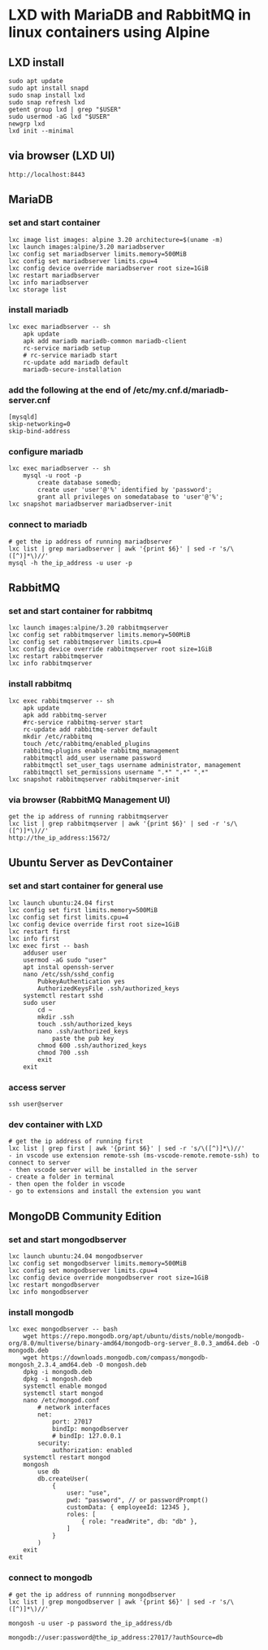 # LXD with MariaDB and RabbitMQ in linux containers using Alpine

## LXD install

    sudo apt update
    sudo apt install snapd
    sudo snap install lxd
    sudo snap refresh lxd
    getent group lxd | grep "$USER"
    sudo usermod -aG lxd "$USER"
    newgrp lxd
    lxd init --minimal

## via browser (LXD UI)

    http://localhost:8443

## MariaDB

### set and start container

    lxc image list images: alpine 3.20 architecture=$(uname -m)
    lxc launch images:alpine/3.20 mariadbserver
    lxc config set mariadbserver limits.memory=500MiB
    lxc config set mariadbserver limits.cpu=4
    lxc config device override mariadbserver root size=1GiB
    lxc restart mariadbserver
    lxc info mariadbserver
    lxc storage list

### install mariadb

    lxc exec mariadbserver -- sh
        apk update
        apk add mariadb mariadb-common mariadb-client
        rc-service mariadb setup
        # rc-service mariadb start
        rc-update add mariadb default
        mariadb-secure-installation

### add the following at the end of /etc/my.cnf.d/mariadb-server.cnf

    [mysqld]
    skip-networking=0
    skip-bind-address

### configure mariadb

    lxc exec mariadbserver -- sh
        mysql -u root -p
            create database somedb;
            create user 'user'@'%' identified by 'password';
            grant all privileges on somedatabase to 'user'@'%';
    lxc snapshot mariadbserver mariadbserver-init

### connect to mariadb

    # get the ip address of running mariadbserver
    lxc list | grep mariadbserver | awk '{print $6}' | sed -r 's/\([^)]*\)//'
    mysql -h the_ip_address -u user -p

## RabbitMQ

### set and start container for rabbitmq

    lxc launch images:alpine/3.20 rabbitmqserver
    lxc config set rabbitmqserver limits.memory=500MiB
    lxc config set rabbitmqserver limits.cpu=4
    lxc config device override rabbitmqserver root size=1GiB
    lxc restart rabbitmqserver
    lxc info rabbitmqserver
    
### install rabbitmq

    lxc exec rabbitmqserver -- sh
        apk update
        apk add rabbitmq-server
        #rc-service rabbitmq-server start
        rc-update add rabbitmq-server default
        mkdir /etc/rabbitmq
        touch /etc/rabbitmq/enabled_plugins
        rabbitmq-plugins enable rabbitmq_management
        rabbitmqctl add_user username password
        rabbitmqctl set_user_tags username administrator, management
        rabbitmqctl set_permissions username ".*" ".*" ".*"
    lxc snapshot rabbitmqserver rabbitmqserver-init

### via browser (RabbitMQ Management UI)

    get the ip address of running rabbitmqserver
    lxc list | grep rabbitmqserver | awk '{print $6}' | sed -r 's/\([^)]*\)//'
    http://the_ip_address:15672/

## Ubuntu Server as DevContainer

### set and start container for general use

    lxc launch ubuntu:24.04 first
    lxc config set first limits.memory=500MiB
    lxc config set first limits.cpu=4
    lxc config device override first root size=1GiB
    lxc restart first
    lxc info first
    lxc exec first -- bash
        adduser user
        usermod -aG sudo "user"
        apt instal openssh-server
        nano /etc/ssh/sshd_config
            PubkeyAuthentication yes
            AuthorizedKeysFile .ssh/authorized_keys
        systemctl restart sshd
        sudo user
            cd ~
            mkdir .ssh
            touch .ssh/authorized_keys
            nano .ssh/authorized_keys
                paste the pub key
            chmod 600 .ssh/authorized_keys
            chmod 700 .ssh
            exit
        exit

### access server

    ssh user@server

### dev container with LXD

    # get the ip address of running first
    lxc list | grep first | awk '{print $6}' | sed -r 's/\([^)]*\)//'
    - in vscode use extension remote-ssh (ms-vscode-remote.remote-ssh) to connect to server
    - then vscode server will be installed in the server
    - create a folder in terminal 
    - then open the folder in vscode
    - go to extensions and install the extension you want

## MongoDB Community Edition

### set and start mongodbserver

    lxc launch ubuntu:24.04 mongodbserver
    lxc config set mongodbserver limits.memory=500MiB
    lxc config set mongodbserver limits.cpu=4
    lxc config device override mongodbserver root size=1GiB
    lxc restart mongodbserver
    lxc info mongodbserver

### install mongodb

    lxc exec mongodbserver -- bash
        wget https://repo.mongodb.org/apt/ubuntu/dists/noble/mongodb-org/8.0/multiverse/binary-amd64/mongodb-org-server_8.0.3_amd64.deb -O mongodb.deb
        wget https://downloads.mongodb.com/compass/mongodb-mongosh_2.3.4_amd64.deb -O mongosh.deb
        dpkg -i mongodb.deb
        dpkg -i mongosh.deb
        systemctl enable mongod
        systemctl start mongod
        nano /etc/mongod.conf
            # network interfaces
            net:
                port: 27017
                bindIp: mongodbserver
                # bindIp: 127.0.0.1
            security:
                authorization: enabled
        systemctl restart mongod
        mongosh
            use db
            db.createUser(
                {
                    user: "use",
                    pwd: "password", // or passwordPrompt()
                    customData: { employeeId: 12345 },
                    roles: [
                        { role: "readWrite", db: "db" },
                    ]
                }
            )
        exit
    exit

### connect to mongodb

    # get the ip address of runnning mongodbserver
    lxc list | grep mongodbserver | awk '{print $6}' | sed -r 's/\([^)]*\)//'

    mongosh -u user -p password the_ip_address/db

    mongodb://user:password@the_ip_address:27017/?authSource=db
